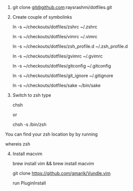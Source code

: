 
1. git clone git@github.com:raysrashmi/dotfiles.git
2. Create couple of symbolinks

    ln -s ~/checkouts/dotfiles/zshrc ~/.zshrc

    ln -s ~/checkouts/dotfiles/vimrc ~/.vimrc

    ln -s ~/checkouts/dotfiles/zsh_profile.d ~/.zsh_profile.d

    ln -s ~/checkouts/dotfiles/gvimrc ~/.gvimrc

    ln -s ~/checkouts/dotfiles/gitconfig ~/.gitconfig

    ln -s ~/checkouts/dotfiles/git_ignore ~/.gitignore

    ln -s ~/checkouts/dotfiles/sake ~/bin/sake

3. Switch to zsh type

    chsh

    or

    chsh -s /bin/zsh

You can find your zsh location by by running

  whereis zsh

4. Install macvim

   brew install vim && brew install macvim

   git clone https://github.com/gmarik/Vundle.vim

   run PluginInstall
